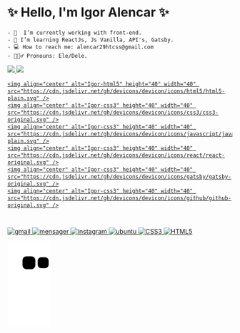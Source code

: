 <h1>✨ Hello, I'm Igor Alencar ✨</h1>


  
<div>
    
    - 🤖  I’m currently working with front-end.
    - 🧠 I’m learning ReactJs, Js Vanilla, API's, Gatsby.
    - 💻 How to reach me: alencar29htcss@gmail.com
    - 🙋🏻‍♂️ Pronouns: Ele/Dele.
      
</div>

<div style="display: flex">
  <a href="https://github.com/Al3ncar">
  <img src = "://github-readme-stats.vercel.app/api? username=Al3ncar&show_icons=true&theme=github_dark&include_all_commits=true&count_privado=true"  height="150">
  <img height="150em" src="https://github-readme-stats.vercel.app/api/top-langs/?username=Al3ncar&layout=compact&langs_count=18&theme=github_dark"/> 
</div>
  
<div style="display: flex">
  
    <img align="center" alt="Igor-html5" height="40" width="40" src="https://cdn.jsdelivr.net/gh/devicons/devicon/icons/html5/html5-plain.svg" />
    <img align="center" alt="Igor-css3" height="40" width="40" src="https://cdn.jsdelivr.net/gh/devicons/devicon/icons/css3/css3-original.svg" />
    <img align="center" alt="Igor-css3" height="40" width="40" src="https://cdn.jsdelivr.net/gh/devicons/devicon/icons/javascript/javascript-plain.svg" />
    <img align="center" alt="Igor-css3" height="40" width="40" src="https://cdn.jsdelivr.net/gh/devicons/devicon/icons/react/react-original.svg" />
    <img align="center" alt="Igor-css3" height="40" width="40" src="https://cdn.jsdelivr.net/gh/devicons/devicon/icons/gatsby/gatsby-original.svg" />
    <img align="center" alt="Igor-css3" height="40" width="40" src="https://cdn.jsdelivr.net/gh/devicons/devicon/icons/github/github-original.svg" />
   
  
</div>
  
##

<div> 
  
  <img src="https://img.shields.io/badge/Gmail-D14836?style=for-the-badge&logo=gmail&logoColor=white" alt="gmail">
  <img src="https://img.shields.io/badge/Messenger-00B2FF?style=for-the-badge&logo=messenger&logoColor=white" alt="mensager">
  <img src="https://img.shields.io/badge/Instagram-E4405F?style=for-the-badge&logo=instagram&logoColor=white" alt="instagram">
  <img src="https://img.shields.io/badge/Ubuntu-E95420?style=for-the-badge&logo=ubuntu&logoColor=white" alt="ubuntu">
  <img src="https://img.shields.io/badge/CSS3-1572B6?style=for-the-badge&logo=css3&logoColor=white" alt="CSS3">
  <img src="https://img.shields.io/badge/HTML5-E34F26?style=for-the-badge&logo=html5&logoColor=white" alt="HTML5">
 
   ![Snake animation](https://github.com/Al3ncar/Al3ncar/blob/output/github-contribution-grid-snake.svg)
  
</div>
  
  
